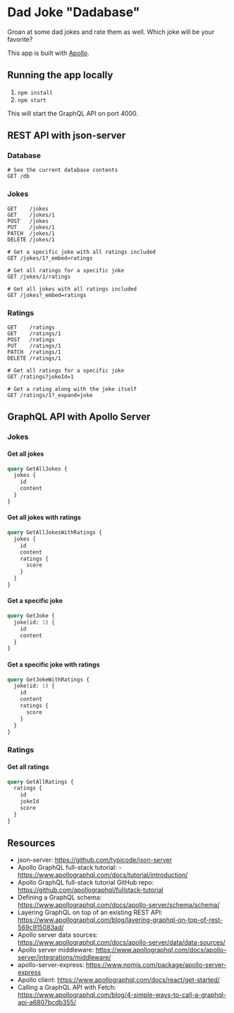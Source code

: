 # Dad Joke "Dadabase"

Groan at some dad jokes and rate them as well. Which joke will be your favorite?

This app is built with [Apollo](https://www.apollographql.com/docs/).

## Running the app locally

1. `npm install`
2. `npm start`

This will start the GraphQL API on port 4000.

## REST API with json-server

### Database

```
# See the current database contents
GET /db
```

### Jokes

```
GET    /jokes
GET    /jokes/1
POST   /jokes
PUT    /jokes/1
PATCH  /jokes/1
DELETE /jokes/1

# Get a specific joke with all ratings included
GET /jokes/1?_embed=ratings

# Get all ratings for a specific joke
GET /jokes/1/ratings

# Get all jokes with all ratings included
GET /jokes?_embed=ratings
```

### Ratings

```
GET    /ratings
GET    /ratings/1
POST   /ratings
PUT    /ratings/1
PATCH  /ratings/1
DELETE /ratings/1

# Get all ratings for a specific joke
GET /ratings?jokeId=1

# Get a rating along with the joke itself
GET /ratings/1?_expand=joke
```

## GraphQL API with Apollo Server

### Jokes

#### Get all jokes

```graphql
query GetAllJokes {
  jokes {
    id
    content
  }
}
```

#### Get all jokes with ratings

```graphql
query GetAllJokesWithRatings {
  jokes {
    id
    content
    ratings {
      score
    }
  }
}
```

#### Get a specific joke

```graphql
query GetJoke {
  joke(id: 1) {
    id
    content
  }
}
```

#### Get a specific joke with ratings

```graphql
query GetJokeWithRatings {
  joke(id: 1) {
    id
    content
    ratings {
      score
    }
  }
}
```

### Ratings

#### Get all ratings

```graphql
query GetAllRatings {
  ratings {
    id
    jokeId
    score
  }
}
```

## Resources

- json-server: https://github.com/typicode/json-server
- Apollo GraphQL full-stack tutorial: - https://www.apollographql.com/docs/tutorial/introduction/
- Apollo GraphQL full-stack tutorial GitHub repo: https://github.com/apollographql/fullstack-tutorial
- Defining a GraphQL schema: https://www.apollographql.com/docs/apollo-server/schema/schema/
- Layering GraphQL on top of an existing REST API: https://www.apollographql.com/blog/layering-graphql-on-top-of-rest-569c915083ad/
- Apollo server data sources: https://www.apollographql.com/docs/apollo-server/data/data-sources/
- Apollo server middleware: https://www.apollographql.com/docs/apollo-server/integrations/middleware/
- apollo-server-express: https://www.npmjs.com/package/apollo-server-express
- Apollo client: https://www.apollographql.com/docs/react/get-started/
- Calling a GraphQL API with Fetch: https://www.apollographql.com/blog/4-simple-ways-to-call-a-graphql-api-a6807bcdb355/

